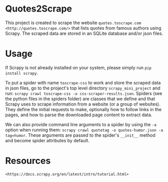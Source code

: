# Quotes2Scrape
This project is created to scrape the website `quotes.toscrape.com <http://quotes.toscrape.com/>` that lists quotes from famous authors using Scrapy. The scraped data are stored in an SQLite database and/or json files.

# Usage
If Scrapy is not already installed on your system, please simply run `pip install scrapy`. 

To put a spider with name ``toscrape-css`` to work and store the scraped data in json files, go to the project's top level directory ``scrapy_mini_project`` and run: ```scrapy crawl toscrape-css -o css-scraper-results.json```. Spiders (see the python files in the spiders folder) are classes that we define and that Scrapy uses to scrape information from a website (or a group of websites). They define the initial requests to make, optionally how to follow links in the pages, and how to parse the downloaded page content to extract data.

We can also provide command line arguments to a spider by using the ``-a`` option when running them: ``scrapy crawl quotetag -o quotes-humor.json -a tag=humor``. These arguments are passed to the spider's ``__init__`` method and become spider attributes by default.

# Resources
`<https://docs.scrapy.org/en/latest/intro/tutorial.html>`
